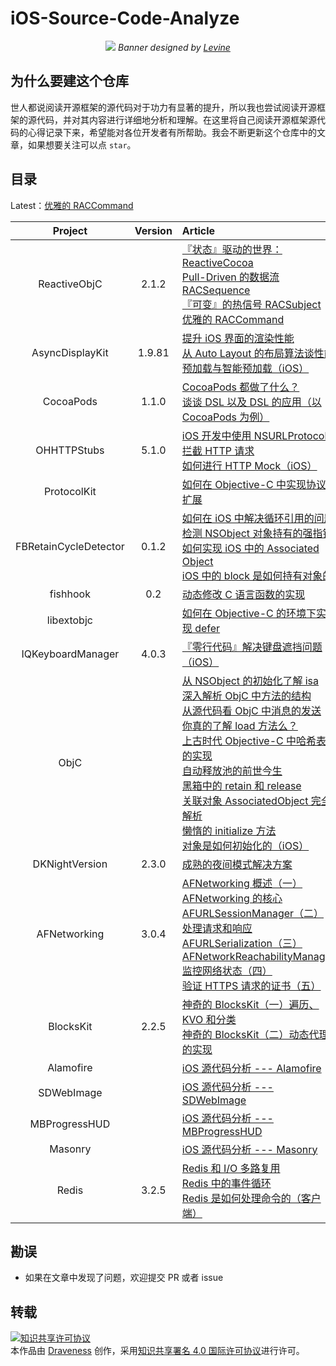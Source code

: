 # iOS-Source-Code-Analyze

<p align='center'>
  <img src='contents/images/banner.png'>
  <em>Banner designed by <a href="https://dribbble.com/levine" alt="iOS Source code analyze">Levine</a></em>
</p>

## 为什么要建这个仓库

世人都说阅读开源框架的源代码对于功力有显著的提升，所以我也尝试阅读开源框架的源代码，并对其内容进行详细地分析和理解。在这里将自己阅读开源框架源代码的心得记录下来，希望能对各位开发者有所帮助。我会不断更新这个仓库中的文章，如果想要关注可以点 `star`。

## 目录

Latest：[优雅的 RACCommand](https://github.com/Draveness/iOS-Source-Code-Analyze/blob/master/contents/ReactiveObjC/RACCommand.md)

| Project | Version | Article |
|:-------:|:-------:|:------|
| ReactiveObjC | 2.1.2 | [『状态』驱动的世界：ReactiveCocoa](https://github.com/Draveness/iOS-Source-Code-Analyze/blob/master/contents/ReactiveObjC/RACSignal.md) <br> [Pull-Driven 的数据流 RACSequence](https://github.com/Draveness/iOS-Source-Code-Analyze/blob/master/contents/ReactiveObjC/RACSequence.md) <br>[『可变』的热信号 RACSubject](https://github.com/Draveness/iOS-Source-Code-Analyze/blob/master/contents/ReactiveObjC/RACSubject.md) <br> [优雅的 RACCommand](https://github.com/Draveness/iOS-Source-Code-Analyze/blob/master/contents/ReactiveObjC/RACCommand.md)|
| AsyncDisplayKit | 1.9.81 | [提升 iOS 界面的渲染性能](https://github.com/Draveness/iOS-Source-Code-Analyze/blob/master/contents/AsyncDisplayKit/提升%20iOS%20界面的渲染性能%20.md)<br> [从 Auto Layout 的布局算法谈性能](https://github.com/Draveness/iOS-Source-Code-Analyze/blob/master/contents/AsyncDisplayKit/从%20Auto%20Layout%20的布局算法谈性能.md) <br>[预加载与智能预加载（iOS）](https://github.com/Draveness/iOS-Source-Code-Analyze/blob/master/contents/AsyncDisplayKit/预加载与智能预加载（iOS）.md)|
| CocoaPods | 1.1.0 | [CocoaPods 都做了什么？](https://github.com/Draveness/iOS-Source-Code-Analyze/blob/master/contents/CocoaPods/CocoaPods%20都做了什么？.md) <br> [谈谈 DSL 以及 DSL 的应用（以 CocoaPods 为例）](https://github.com/Draveness/iOS-Source-Code-Analyze/blob/master/contents/CocoaPods/谈谈%20DSL%20以及%20DSL%20的应用（以%20CocoaPods%20为例）.md)|
| OHHTTPStubs | 5.1.0 | [iOS 开发中使用 NSURLProtocol 拦截 HTTP 请求](https://github.com/Draveness/iOS-Source-Code-Analyze/blob/master/contents/OHHTTPStubs/iOS%20开发中使用%20NSURLProtocol%20拦截%20HTTP%20请求.md) <br> [如何进行 HTTP Mock（iOS）](https://github.com/Draveness/iOS-Source-Code-Analyze/blob/master/contents/OHHTTPStubs/如何进行%20HTTP%20Mock（iOS）.md) |
| ProtocolKit | | [如何在 Objective-C 中实现协议扩展](https://github.com/Draveness/iOS-Source-Code-Analyze/blob/master/contents/ProtocolKit/如何在%20Objective-C%20中实现协议扩展.md) |
| FBRetainCycleDetector | 0.1.2 | [如何在 iOS 中解决循环引用的问题](https://github.com/Draveness/iOS-Source-Code-Analyze/blob/master/contents/FBRetainCycleDetector/如何在%20iOS%20中解决循环引用的问题.md) <br>[检测 NSObject 对象持有的强指针](https://github.com/Draveness/iOS-Source-Code-Analyze/blob/master/contents/FBRetainCycleDetector/检测%20NSObject%20对象持有的强指针.md) <br> [如何实现 iOS 中的 Associated Object](https://github.com/Draveness/iOS-Source-Code-Analyze/blob/master/contents/FBRetainCycleDetector/如何实现%20iOS%20中的%20Associated%20Object.md)<br>[iOS 中的 block 是如何持有对象的](https://github.com/Draveness/iOS-Source-Code-Analyze/blob/master/contents/FBRetainCycleDetector/iOS%20中的%20block%20是如何持有对象的.md)|
| fishhook | 0.2 |[动态修改 C 语言函数的实现](https://github.com/Draveness/iOS-Source-Code-Analyze/blob/master/contents/fishhook/动态修改%20C%20语言函数的实现.md) |
| libextobjc |  |[如何在 Objective-C 的环境下实现 defer](https://github.com/Draveness/iOS-Source-Code-Analyze/blob/master/contents/libextobjc/如何在%20Objective-C%20的环境下实现%20defer.md) |
| IQKeyboardManager | 4.0.3 |[『零行代码』解决键盘遮挡问题（iOS）](https://github.com/Draveness/iOS-Source-Code-Analyze/blob/master/contents/IQKeyboardManager/『零行代码』解决键盘遮挡问题（iOS）.md) |
|  ObjC   |         | [从 NSObject 的初始化了解 isa](https://github.com/Draveness/iOS-Source-Code-Analyze/blob/master/contents/objc/从%20NSObject%20的初始化了解%20isa.md) <br> [深入解析 ObjC 中方法的结构](https://github.com/Draveness/iOS-Source-Code-Analyze/blob/master/contents/objc/深入解析%20ObjC%20中方法的结构.md) <br> [从源代码看 ObjC 中消息的发送](https://github.com/Draveness/iOS-Source-Code-Analyze/blob/master/contents/objc/从源代码看%20ObjC%20中消息的发送.md) <br> [你真的了解 load 方法么？](https://github.com/Draveness/iOS-Source-Code-Analyze/blob/master/contents/objc/你真的了解%20load%20方法么？.md) <br> [上古时代 Objective-C 中哈希表的实现](https://github.com/Draveness/iOS-Source-Code-Analyze/blob/master/contents/objc/上古时代%20Objective-C%20中哈希表的实现.md) <br> [自动释放池的前世今生](https://github.com/Draveness/iOS-Source-Code-Analyze/blob/master/contents/objc/自动释放池的前世今生.md)<br>[黑箱中的 retain 和 release](https://github.com/Draveness/iOS-Source-Code-Analyze/blob/master/contents/objc/黑箱中的%20retain%20和%20release.md) <br> [关联对象 AssociatedObject 完全解析](https://github.com/Draveness/iOS-Source-Code-Analyze/blob/master/contents/objc/关联对象%20AssociatedObject%20完全解析.md)<br>[懒惰的 initialize 方法](https://github.com/Draveness/iOS-Source-Code-Analyze/blob/master/contents/objc/懒惰的%20initialize%20方法.md)<br>[对象是如何初始化的（iOS）](https://github.com/Draveness/iOS-Source-Code-Analyze/blob/master/contents/objc/对象是如何初始化的（iOS）.md)|
| DKNightVersion | 2.3.0 | [成熟的夜间模式解决方案](https://github.com/Draveness/iOS-Source-Code-Analyze/blob/master/contents/DKNightVersion/成熟的夜间模式解决方案.md) |
| AFNetworking | 3.0.4 | [AFNetworking 概述（一）](https://github.com/Draveness/iOS-Source-Code-Analyze/blob/master/contents/AFNetworking/AFNetworking%20概述（一）.md) <br> [AFNetworking 的核心 AFURLSessionManager（二）](https://github.com/Draveness/iOS-Source-Code-Analyze/blob/master/contents/AFNetworking/AFNetworking%20的核心%20AFURLSessionManager（二）.md) <br> [处理请求和响应 AFURLSerialization（三）](https://github.com/Draveness/iOS-Source-Code-Analyze/blob/master/contents/AFNetworking/处理请求和响应%20AFURLSerialization（三）.md) <br> [AFNetworkReachabilityManager 监控网络状态（四）](https://github.com/Draveness/iOS-Source-Code-Analyze/blob/master/contents/AFNetworking/AFNetworkReachabilityManager%20监控网络状态（四）.md) <br>[验证 HTTPS 请求的证书（五）](https://github.com/Draveness/iOS-Source-Code-Analyze/blob/master/contents/AFNetworking/验证%20HTTPS%20请求的证书（五）.md) |
| BlocksKit | 2.2.5 | [神奇的 BlocksKit（一）遍历、KVO 和分类](https://github.com/Draveness/iOS-Source-Code-Analyze/blob/master/contents/BlocksKit/神奇的%20BlocksKit%20（一）.md) <br> [神奇的 BlocksKit（二）动态代理的实现 ](https://github.com/Draveness/iOS-Source-Code-Analyze/blob/master/contents/BlocksKit/神奇的%20BlocksKit%20（二）.md) |
| Alamofire |   | [iOS 源代码分析 --- Alamofire](https://github.com/Draveness/iOS-Source-Code-Analyze/blob/master/contents/Alamofire/iOS%20源代码分析%20----%20Alamofire.md) |
| SDWebImage |   | [iOS 源代码分析 --- SDWebImage](https://github.com/Draveness/iOS-Source-Code-Analyze/blob/master/contents/SDWebImage/iOS%20源代码分析%20---%20SDWebImage.md) |
| MBProgressHUD |   | [iOS 源代码分析 --- MBProgressHUD](https://github.com/Draveness/iOS-Source-Code-Analyze/blob/master/contents/MBProgressHUD/iOS%20源代码分析%20---%20MBProgressHUD.md) |
| Masonry |   | [iOS 源代码分析 --- Masonry](https://github.com/Draveness/iOS-Source-Code-Analyze/blob/master/contents/Masonry/iOS%20源代码分析%20---%20Masonry.md) |
| Redis | 3.2.5  | [Redis 和 I/O 多路复用](https://github.com/Draveness/iOS-Source-Code-Analyze/blob/master/contents/Redis/redis-io-multiplexing.md) <br> [Redis 中的事件循环](https://github.com/Draveness/iOS-Source-Code-Analyze/blob/master/contents/Redis/redis-eventloop.md)  <br> [Redis 是如何处理命令的（客户端）](https://github.com/Draveness/iOS-Source-Code-Analyze/blob/master/contents/Redis/redis-cli)|


## 勘误

+ 如果在文章中发现了问题，欢迎提交 PR 或者 issue

## 转载

<a rel="license" href="http://creativecommons.org/licenses/by/4.0/"><img alt="知识共享许可协议" style="border-width:0" src="https://i.creativecommons.org/l/by/4.0/88x31.png" /></a><br />本<span xmlns:dct="http://purl.org/dc/terms/" href="http://purl.org/dc/dcmitype/Text" rel="dct:type">作品</span>由 <a xmlns:cc="http://creativecommons.org/ns#" href="https://github.com/Draveness/iOS-Source-Code-Analyze" property="cc:attributionName" rel="cc:attributionURL">Draveness</a> 创作，采用<a rel="license" href="http://creativecommons.org/licenses/by/4.0/">知识共享署名 4.0 国际许可协议</a>进行许可。

